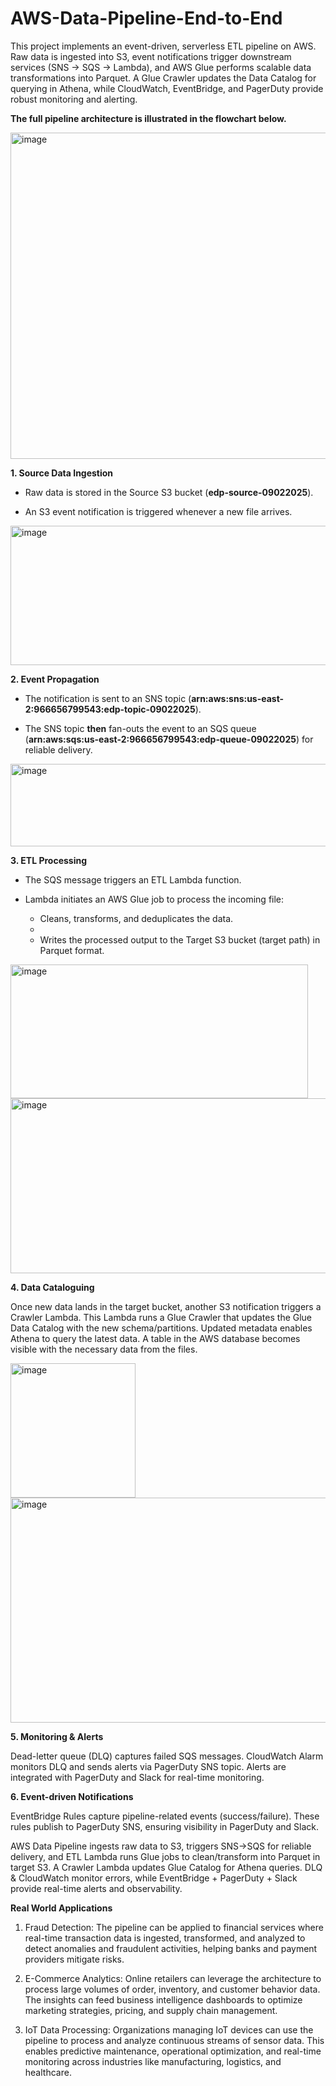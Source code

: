 # AWS-Data-Pipeline-End-to-End


This project implements an event-driven, serverless ETL pipeline on AWS. Raw data is ingested into S3, event notifications trigger downstream services (SNS → SQS → Lambda), and AWS Glue performs scalable data transformations into Parquet. A Glue Crawler updates the Data Catalog for querying in Athena, while CloudWatch, EventBridge, and PagerDuty provide robust monitoring and alerting.

**The full pipeline architecture is illustrated in the flowchart below.**

<img width="776" height="522" alt="image" src="https://github.com/user-attachments/assets/fc423c79-4a41-4284-9070-ae4c213e9750" />



**1. Source Data Ingestion**

- Raw data is stored in the Source S3 bucket (**edp-source-09022025**).

- An S3 event notification is triggered whenever a new file arrives.

<img width="720" height="223" alt="image" src="https://github.com/user-attachments/assets/3811fe92-03e2-4715-a63d-c29788720df8" />

**2. Event Propagation**

- The notification is sent to an SNS topic (**arn:aws:sns:us-east-2:966656799543:edp-topic-09022025**).

- The SNS topic **then** fan-outs the event to an SQS queue (**arn:aws:sqs:us-east-2:966656799543:edp-queue-09022025**) for reliable delivery.

<img width="552" height="132" alt="image" src="https://github.com/user-attachments/assets/bf1dbc26-c537-49a3-b0f8-eae71a9a8f50" />


**3. ETL Processing**

- The SQS message triggers an ETL Lambda function.
  
- Lambda initiates an AWS Glue job to process the incoming file:
  
  - Cleans, transforms, and deduplicates the data.
  - 
  - Writes the processed output to the Target S3 bucket (target path) in Parquet format.

<img width="476" height="214" alt="image" src="https://github.com/user-attachments/assets/e4a3be23-cdcc-443b-a5b3-7f5df8fbc918" />

<img width="709" height="280" alt="image" src="https://github.com/user-attachments/assets/ecf79330-ae73-4b96-84a8-085c466fa873" />



**4. Data Cataloguing**

Once new data lands in the target bucket, another S3 notification triggers a Crawler Lambda.
This Lambda runs a Glue Crawler that updates the Glue Data Catalog with the new schema/partitions.
Updated metadata enables Athena to query the latest data. A table in the AWS database becomes visible with the necessary data from the files.

<img width="200" height="215" alt="image" src="https://github.com/user-attachments/assets/77c0ce63-605e-4bff-a6f1-b15dc05a85f0" />

<img width="725" height="360" alt="image" src="https://github.com/user-attachments/assets/728bdc5a-b59a-4a35-9cc0-2df7ccb7b175" />


**5. Monitoring & Alerts**

Dead-letter queue (DLQ) captures failed SQS messages.
CloudWatch Alarm monitors DLQ and sends alerts via PagerDuty SNS topic.
Alerts are integrated with PagerDuty and Slack for real-time monitoring.


**6. Event-driven Notifications**

EventBridge Rules capture pipeline-related events (success/failure).
These rules publish to PagerDuty SNS, ensuring visibility in PagerDuty and Slack.

AWS Data Pipeline ingests raw data to S3, triggers SNS→SQS for reliable delivery, and ETL Lambda runs Glue jobs to clean/transform into Parquet in target S3. A Crawler Lambda updates Glue Catalog for Athena queries. DLQ &amp; CloudWatch monitor errors, while EventBridge + PagerDuty + Slack provide real-time alerts and observability.

**Real World Applications**
1. Fraud Detection: The pipeline can be applied to financial services where real-time transaction data is ingested, transformed, and analyzed to detect anomalies and fraudulent activities, helping banks and payment providers mitigate risks.
   
2. E-Commerce Analytics: Online retailers can leverage the architecture to process large volumes of order, inventory, and customer behavior data. The insights can feed business intelligence dashboards to optimize marketing strategies, pricing, and supply chain management.

3. IoT Data Processing: Organizations managing IoT devices can use the pipeline to process and analyze continuous streams of sensor data. This enables predictive maintenance, operational optimization, and real-time monitoring across industries like manufacturing, logistics, and healthcare.

